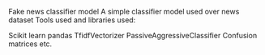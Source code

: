 Fake news classifier model A simple classifier model used over news dataset Tools used and libraries used:

Scikit learn
pandas
TfidfVectorizer
PassiveAggressiveClassifier
Confusion matrices etc.
